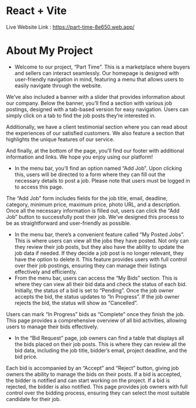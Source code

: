 # React + Vite
Live Website Link : https://part-time-8e650.web.app/

# About My Project

- Welcome to our project, “Part Time”. This is a marketplace where buyers and sellers can interact seamlessly. Our homepage is designed with user-friendly navigation in mind, featuring a menu that allows users to easily navigate through the website.

We’ve also included a banner with a slider that provides information about our company. Below the banner, you’ll find a section with various job postings, designed with a tab-based version for easy navigation. Users can simply click on a tab to find the job posts they’re interested in.

Additionally, we have a client testimonial section where you can read about the experiences of our satisfied customers. We also feature a section that highlights the unique features of our service.

And finally, at the bottom of the page, you’ll find our footer with additional information and links. We hope you enjoy using our platform!

- In the menu bar, you’ll find an option named “Add Job”. Upon clicking this, users will be directed to a form where they can fill out the necessary details to post a job. Please note that users must be logged in to access this page.

The “Add Job” form includes fields for the job title, email, deadline, category, minimum price, maximum price, photo URL, and a description. Once all the necessary information is filled out, users can click the “Add Job” button to successfully post their job. We’ve designed this process to be as straightforward and user-friendly as possible.

- In the menu bar, there’s a convenient feature called “My Posted Jobs”. This is where users can view all the jobs they have posted. Not only can they review their job posts, but they also have the ability to update the job data if needed. If they decide a job post is no longer relevant, they have the option to delete it. This feature provides users with full control over their job postings, ensuring they can manage their listings effectively and efficiently.
- From the menu bar, users can access the “My Bids” section. This is where they can view all their bid data and check the status of each bid. Initially, the status of a bid is set to “Pending”. Once the job owner accepts the bid, the status updates to “In Progress”. If the job owner rejects the bid, the status will show as “Cancelled”.

Users can mark “In Progress” bids as “Complete” once they finish the job. This page provides a comprehensive overview of all bid activities, allowing users to manage their bids effectively.

- In the “Bid Request” page, job owners can find a table that displays all the bids placed on their job posts. This is where they can review all the bid data, including the job title, bidder’s email, project deadline, and the bid price.

Each bid is accompanied by an “Accept” and “Reject” button, giving job owners the ability to manage the bids on their posts. If a bid is accepted, the bidder is notified and can start working on the project. If a bid is rejected, the bidder is also notified. This page provides job owners with full control over the bidding process, ensuring they can select the most suitable candidate for their job.
